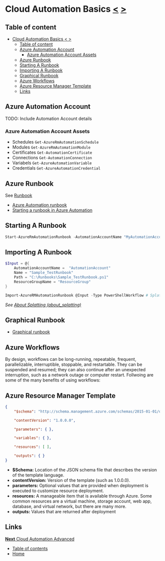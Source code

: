 # Cloud Automation Basics [<](01_Cloud_Automation_Theory.md) [>](03_Cloud_Automation_Advanced.md)

## Table of content
- [Cloud Automation Basics < >](#cloud-automation-basics)
    - [Table of content](#table-of-content)
    - [Azure Automation Account](#azure-automation-account)
        - [Azure Automation Account Assets](#azure-automation-account-assets)
    - [Azure Runbook](#azure-runbook)
    - [Starting A Runbook](#starting-a-runbook)
    - [Importing A Runbook](#importing-a-runbook)
    - [Graphical Runbook](#graphical-runbook)
    - [Azure Workflows](#azure-workflows)
    - [Azure Resource Manager Template](#azure-resource-manager-template)
    - [Links](#links)

## Azure Automation Account

TODO: Include Automation Account details

### Azure Automation Account Assets

- Schedules `Get-AzureRmAutomationSchedule`
- Modules `Get-AzureRmAutomationModule`
- Certificates `Get-AutomationCertificate`
- Connections `Get-AutomationConnection`
- Variabels `Get-AzureAutomationVariable`
- Credentials `Get-AzureAutomationCredential`


## Azure Runbook

See [Runbook](../Code/Runbook)

- [Azure Automation runbook](https://docs.microsoft.com/en-us/azure/automation/automation-runbook-types)
- [Starting a runbook in Azure Automation](https://docs.microsoft.com/en-us/azure/automation/automation-starting-a-runbook)

## Starting A Runbook

```PowerShell
Start-AzureRmAutomationRunbook -AutomationAccountName "MyAutomationAccount" -Name "Test-Runbook" -ResourceGroupName "ResourceGroup01"
```

## Importing A Runbook

```PowerShell
$Input = @{
    AutomationAccountName =  "AutomationAccount"
    Name = "Sample_TestRunbook"
    Path = "C:\Runbooks\Sample_TestRunbook.ps1"
    ResourceGroupName = "ResourceGroup"
}

Import-AzureRMAutomationRunbook @Input -Type PowerShellWorkflow # Splatting Input Parameter see Link
```

*See [About Splatting (about_splatting)](https://docs.microsoft.com/en-us/powershell/module/microsoft.powershell.core/about/about_splatting?view=powershell-6)*

## Graphical Runbook

- [Graphical runbook](https://docs.microsoft.com/en-us/azure/automation/automation-first-runbook-graphical)

## Azure Workflows

By design, workflows can be long-running, repeatable, frequent, parallelizable, interruptible, stoppable, and restartable. They can be suspended and resumed; they can also continue after an unexpected interruption, such as a network outage or computer restart. Follwoing are some of the many benefits of using workflows:

## Azure Resource Manager Template

```JSON
{
    "$schema": "http://schema.management.azure.com/schemas/2015-01-01/deploymentTemplate.json#",

    "contentVersion": "1.0.0.0",

    "parameters": { },

    "variables": { },

    "resources": [ ],

    "outputs": { }
}
```

- **$Schema:** Location of the JSON schema file that describes the version of the template language.
- **contentVersion:** Version of the template (such as 1.0.0.0).
- **parameters:** Optional values that are provided when deployment is executed to customize resource deployment.
- **resources:** A manageable item that is available through Azure. Some common resources are a virtual machine, storage account, web app, database, and virtual network, but there are many more.
- **outputs:** Values that are returned after deployment


## Links

[**Next** Cloud Automation Advanced](03_Cloud_Automation_Advanced.md)

- [Table of contents](README.md)
- [Home](../README.md)